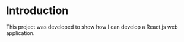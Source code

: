 # Introduction

This project was developed to show how I can develop a React.js web application.  

